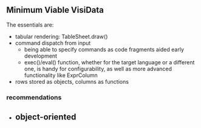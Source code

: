 #

## Minimum Viable VisiData

The essentials are:

- tabular rendering: TableSheet.draw()
- command dispatch from input
  - being able to specify commands as code fragments aided early development
  - exec()/eval() function, whether for the target language or a different one, is handy for configurability, as well as more advanced functionality like ExprColumn
- rows stored as objects, columns as functions

### recommendations

  - object-oriented
    - 
